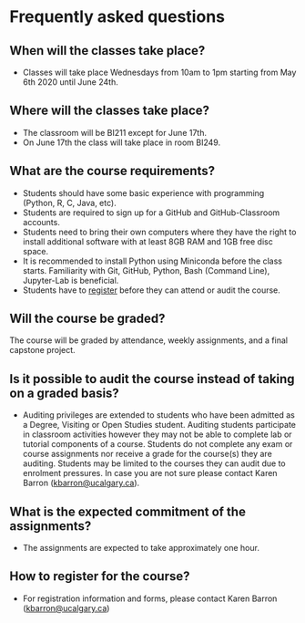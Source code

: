 # Frequently asked questions

## When will the classes take place?

- Classes will take place Wednesdays from 10am to 1pm starting from May 6th 2020 until June 24th.


## Where will the classes take place?
- The classroom will be BI211 except for June 17th.
- On June 17th the class will take place in room BI249.


## What are the course requirements?
- Students should have some basic experience with programming (Python, R, C, Java, etc).
- Students are required to sign up for a GitHub and GitHub-Classroom accounts. 
- Students need to bring their own computers where they have the right to install additional software with at least 8GB RAM and 1GB free disc space. 
- It is recommended to install Python using Miniconda before the class starts. Familiarity with Git, GitHub, Python, Bash (Command Line), Jupyter-Lab is beneficial.
- Students have to [register](mailto:kbarron@ucalgary.ca) before they can attend or audit the course.


## Will the course be graded?
The course will be graded by attendance, weekly assignments, and a final capstone project.


## Is it possible to audit the course instead of taking on a graded basis?
- Auditing privileges are extended to students who have been admitted as a Degree, Visiting or Open Studies student. Auditing students participate in classroom activities however they may not be able to complete lab or tutorial components of a course. Students do not complete any exam or course assignments nor receive a grade for the course(s) they are auditing. Students may be limited to the courses they can audit due to enrolment pressures. In case you are not sure please contact Karen Barron ([kbarron@ucalgary.ca](mailto:kbarron@ucalgary.ca)).


## What is the expected commitment of the assignments?
- The assignments are expected to take approximately one hour.


## How to register for the course?
- For registration information and forms, please contact Karen Barron ([kbarron@ucalgary.ca](mailto:kbarron@ucalgary.ca))

